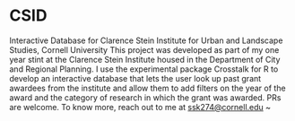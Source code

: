 # CSID
Interactive Database for Clarence Stein Institute for Urban and Landscape Studies, Cornell University
This project was developed as part of my one year stint at the Clarence Stein Institute housed in the Department of City and Regional Planning. 
I use the experimental package Crosstalk for R to develop an interactive database that lets the user look up past grant awardees from the institute and allow them to add filters on the year of the award and the category of research in which the grant was awarded.
PRs are welcome. To know more, reach out to me at ssk274@cornell.edu 
~
